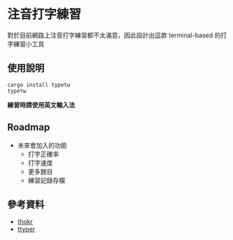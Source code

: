 # 注音打字練習

對於目前網路上注音打字練習都不太滿意，因此設計出這款 terminal-based 的打字練習小工具

## 使用說明

```
cargo install typetw
typetw
```

**練習時請使用英文輸入法**

## Roadmap

- 未來會加入的功能
  - 打字正確率
  - 打字速度
  - 更多題目
  - 練習記錄存檔

## 參考資料

- [thokr](https://github.com/jrnxf/thokr)
- [ttyper](https://github.com/max-niederman/ttyper)